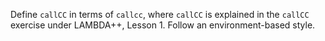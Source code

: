<!-- Copyright (c) 2013-2018 K Team. All Rights Reserved. -->

Define `callCC` in terms of `callcc`, where `callCC` is explained in the
`callCC` exercise under LAMBDA++, Lesson 1.  Follow an environment-based
style.
